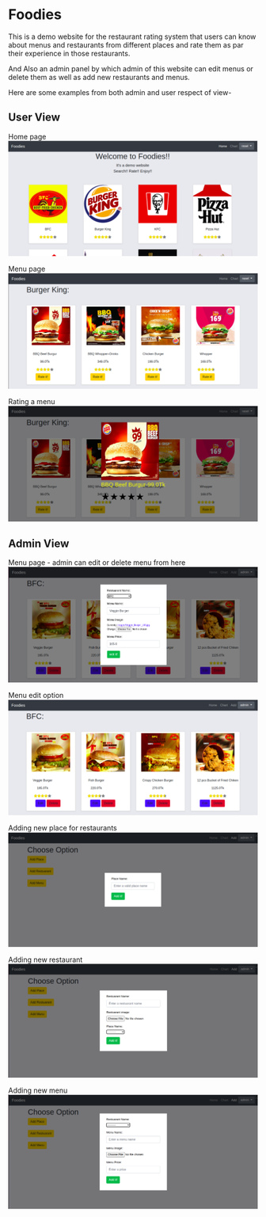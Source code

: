 # Foodies

This is a demo website for the restaurant rating system that users can know about menus and restaurants from different places and rate them as par their experience in those restaurants.

And Also an admin panel by which admin of this website can edit menus or delete them as well as add new restaurants and menus.

Here are some examples from both admin and user respect of view-

## User View
Home page
![GitHub Logo](/Images/user/home_u.png)

Menu page
![GitHub Logo](/Images/user/menu_u.png)

Rating a menu
![GitHub Logo](/Images/user/rating_u.png)

## Admin View
Menu page - admin can edit or delete menu from here
![GitHub Logo](/Images/admin/edit_a.png)

Menu edit option
![GitHub Logo](/Images/admin/menu_a.png)

Adding new place for restaurants
![GitHub Logo](/Images/admin/place.png)

Adding new restaurant
![GitHub Logo](/Images/admin/restaurant.png)

Adding new menu
![GitHub Logo](/Images/admin/menu.png)
